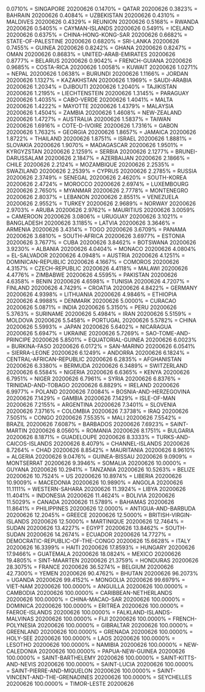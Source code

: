 0.0710% = SINGAPORE 20200626 
0.1470% = QATAR 20200626 
0.3823% = BAHRAIN 20200626 
0.4084% = UZBEKISTAN 20200626 
0.4310% = MALDIVES 20200626 
0.4329% = REUNION 20200626 
0.5168% = RWANDA 20200626 
0.5405% = CAYMAN-ISLANDS 20200626 
0.5491% = ICELAND 20200626 
0.6375% = CHINA-HONG-KONG-SAR 20200626 
0.6682% = STATE-OF-PALESTINE 20200626 
0.6820% = SRI-LANKA 20200626 
0.7455% = GUINEA 20200626 
0.8242% = GHANA 20200626 
0.8247% = OMAN 20200626 
0.8683% = UNITED-ARAB-EMIRATES 20200626 
0.8777% = BELARUS 20200626 
0.9042% = FRENCH-GUIANA 20200626 
0.9685% = COSTA-RICA 20200626 
1.0058% = KUWAIT 20200626 
1.0271% = NEPAL 20200626 
1.0638% = BURUNDI 20200626 
1.1166% = JORDAN 20200626 
1.1327% = KAZAKHSTAN 20200626 
1.1969% = SAUDI-ARABIA 20200626 
1.2034% = DJIBOUTI 20200626 
1.2040% = TAJIKISTAN 20200626 
1.2195% = LIECHTENSTEIN 20200626 
1.3145% = PARAGUAY 20200626 
1.4035% = CABO-VERDE 20200626 
1.4041% = MALTA 20200626 
1.4222% = MAYOTTE 20200626 
1.4379% = MALAYSIA 20200626 
1.4504% = ZAMBIA 20200626 
1.4608% = NEW-ZEALAND 20200626 
1.4727% = AUSTRALIA 20200626 
1.5837% = TAIWAN 20200626 
1.6916% = COTE-D-IVOIRE 20200626 
1.7316% = GABON 20200626 
1.7632% = GEORGIA 20200626 
1.8657% = JAMAICA 20200626 
1.8722% = THAILAND 20200626 
1.8751% = ISRAEL 20200626 
1.8881% = SLOVAKIA 20200626 
1.9070% = MADAGASCAR 20200626 
1.9501% = KYRGYZSTAN 20200626 
2.1259% = SERBIA 20200626 
2.1277% = BRUNEI-DARUSSALAM 20200626 
2.1847% = AZERBAIJAN 20200626 
2.1866% = CHILE 20200626 
2.2124% = MOZAMBIQUE 20200626 
2.2535% = SWAZILAND 20200626 
2.2539% = CYPRUS 20200626 
2.2785% = RUSSIA 20200626 
2.3749% = SENEGAL 20200626 
2.4620% = SOUTH-KOREA 20200626 
2.4724% = MOROCCO 20200626 
2.6974% = LUXEMBOURG 20200626 
2.7650% = MYANMAR 20200626 
2.7778% = MONTENEGRO 20200626 
2.8037% = LEBANON 20200626 
2.8551% = VENEZUELA 20200626 
2.9552% = TURKEY 20200626 
2.9689% = NORWAY 20200626 
2.9703% = ARUBA 20200626 
2.9762% = MAURITIUS 20200626 
3.0059% = CAMEROON 20200626 
3.0806% = URUGUAY 20200626 
3.1021% = BANGLADESH 20200626 
3.1185% = LATVIA 20200626 
3.3646% = ARMENIA 20200626 
3.4314% = TOGO 20200626 
3.6709% = PANAMA 20200626 
3.6810% = SOUTH-AFRICA 20200626 
3.6977% = ESTONIA 20200626 
3.7677% = CUBA 20200626 
3.8462% = BOTSWANA 20200626 
3.9230% = ALBANIA 20200626 
4.0404% = MONACO 20200626 
4.0804% = EL-SALVADOR 20200626 
4.0948% = AUSTRIA 20200626 
4.1251% = DOMINICAN-REPUBLIC 20200626 
4.1667% = COMOROS 20200626 
4.3157% = CZECH-REPUBLIC 20200626 
4.4118% = MALAWI 20200626 
4.4776% = ZIMBABWE 20200626 
4.5595% = PAKISTAN 20200626 
4.6358% = BENIN 20200626 
4.6598% = TUNISIA 20200626 
4.7207% = FINLAND 20200626 
4.7429% = CROATIA 20200626 
4.8422% = GERMANY 20200626 
4.9398% = LITHUANIA 20200626 
4.9846% = ETHIOPIA 20200626 
4.9988% = DENMARK 20200626 
5.0000% = CURACAO 20200626 
5.0871% = INDIA 20200626 
5.3150% = PERU 20200626 
5.3763% = SURINAME 20200626 
5.4984% = IRAN 20200626 
5.5159% = MOLDOVA 20200626 
5.5458% = PORTUGAL 20200626 
5.5782% = CHINA 20200626 
5.5993% = JAPAN 20200626 
5.6402% = NICARAGUA 20200626 
5.6947% = UKRAINE 20200626 
5.7269% = SAO-TOME-AND-PRINCIPE 20200626 
5.8501% = EQUATORIAL-GUINEA 20200626 
6.0023% = BURKINA-FASO 20200626 
6.0172% = SAN-MARINO 20200626 
6.0541% = SIERRA-LEONE 20200626 
6.1249% = ANDORRA 20200626 
6.1824% = CENTRAL-AFRICAN-REPUBLIC 20200626 
6.2835% = AFGHANISTAN 20200626 
6.3380% = BERMUDA 20200626 
6.3489% = SWITZERLAND 20200626 
6.5584% = NIGERIA 20200626 
6.6365% = KENYA 20200626 
6.7951% = NIGER 20200626 
6.7961% = SYRIA 20200626 
6.8376% = TRINIDAD-AND-TOBAGO 20200626 
6.8829% = IRELAND 20200626 
6.9977% = POLAND 20200626 
7.0084% = BOSNIA-AND-HERZEGOVINA 20200626 
7.1429% = GAMBIA 20200626 
7.1429% = ISLE-OF-MAN 20200626 
7.2155% = ARGENTINA 20200626 
7.3401% = SLOVENIA 20200626 
7.3716% = COLOMBIA 20200626 
7.3738% = IRAQ 20200626 
7.5051% = CONGO 20200626 
7.5535% = MALI 20200626 
7.5542% = BRAZIL 20200626 
7.6087% = BARBADOS 20200626 
7.6923% = SAINT-MARTIN 20200626 
8.0560% = ROMANIA 20200626 
8.1751% = BULGARIA 20200626 
8.1871% = GUADELOUPE 20200626 
8.3333% = TURKS-AND-CAICOS-ISLANDS 20200626 
8.4079% = CHANNEL-ISLANDS 20200626 
8.7264% = CHAD 20200626 
8.8542% = MAURITANIA 20200626 
8.9610% = ALGERIA 20200626 
9.0476% = GUINEA-BISSAU 20200626 
9.0909% = MONTSERRAT 20200626 
9.3946% = SOMALIA 20200626 
10.0000% = GUYANA 20200626 
10.2941% = TANZANIA 20200626 
10.5263% = BELIZE 20200626 
10.7524% = US 20200626 
10.8974% = LIBERIA 20200626 
10.9009% = MACEDONIA 20200626 
10.9890% = ANGOLA 20200626 
11.1111% = WESTERN-SAHARA 20200626 
11.3924% = LIBYA 20200626 
11.4041% = INDONESIA 20200626 
11.4624% = BOLIVIA 20200626 
11.5029% = CANADA 20200626 
11.5789% = BAHAMAS 20200626 
11.8641% = PHILIPPINES 20200626 
12.0000% = ANTIGUA-AND-BARBUDA 20200626 
12.2045% = GREECE 20200626 
12.5000% = BRITISH-VIRGIN-ISLANDS 20200626 
12.5000% = MARTINIQUE 20200626 
12.7464% = SUDAN 20200626 
13.4227% = EGYPT 20200626 
13.8462% = SOUTH-SUDAN 20200626 
14.2674% = ECUADOR 20200626 
14.7727% = DEMOCRATIC-REPUBLIC-OF-THE-CONGO 20200626 
15.6628% = ITALY 20200626 
16.3399% = HAITI 20200626 
17.8593% = HUNGARY 20200626 
17.9466% = GUATEMALA 20200626 
18.0824% = MEXICO 20200626 
19.4805% = SINT-MAARTEN 20200626 
21.3759% = HONDURAS 20200626 
28.3075% = FRANCE 20200626 
36.5274% = BELGIUM 20200626 
42.7300% = YEMEN 20200626 
90.4762% = BHUTAN 20200626 
96.2073% = UGANDA 20200626 
99.4152% = MONGOLIA 20200626 
99.6979% = VIET-NAM 20200626 
100.0000% = ANGUILLA 20200626 
100.0000% = CAMBODIA 20200626 
100.0000% = CARIBBEAN-NETHERLANDS 20200626 
100.0000% = CHINA-MACAO-SAR 20200626 
100.0000% = DOMINICA 20200626 
100.0000% = ERITREA 20200626 
100.0000% = FAEROE-ISLANDS 20200626 
100.0000% = FALKLAND-ISLANDS-MALVINAS 20200626 
100.0000% = FIJI 20200626 
100.0000% = FRENCH-POLYNESIA 20200626 
100.0000% = GIBRALTAR 20200626 
100.0000% = GREENLAND 20200626 
100.0000% = GRENADA 20200626 
100.0000% = HOLY-SEE 20200626 
100.0000% = LAOS 20200626 
100.0000% = LESOTHO 20200626 
100.0000% = NAMIBIA 20200626 
100.0000% = NEW-CALEDONIA 20200626 
100.0000% = PAPUA-NEW-GUINEA 20200626 
100.0000% = SAINT-BARTHELEMY 20200626 
100.0000% = SAINT-KITTS-AND-NEVIS 20200626 
100.0000% = SAINT-LUCIA 20200626 
100.0000% = SAINT-PIERRE-AND-MIQUELON 20200626 
100.0000% = SAINT-VINCENT-AND-THE-GRENADINES 20200626 
100.0000% = SEYCHELLES 20200626 
100.0000% = TIMOR-LESTE 20200626 
